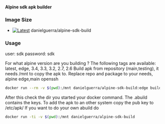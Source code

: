 #### Alpine sdk apk builder

### Image Size

* [![Latest](https://badge.imagelayers.io/danielguerra/alpine-sdk-build.svg)](https://imagelayers.io/?images=danielguerra/alpine-sdk-build:latest 'latest') danielguerra/alpine-sdk-build

### Usage

user:     sdk
password: sdk

For what alpine version are you building ?
The following tags are available: latest, edge, 3.4, 3.3, 3.2, 2.7, 2.6
Build apk from repository (main,testing), it needs /mnt to copy the apk to.
Replace repo and package to your needs, alpine edge,main openssh
```bash
docker run --rm -v $(pwd):/mnt danielguerra/alpine-sdk-build:edge build main openssh
```
After this check the dir you started your docker command.
The .abuild contains the keys. To add the apk to an other
system copy the pub key to /etc/apk/
If you want to do your own abuild do
```bash
docker run -ti -v $(pwd):/mnt danielguerra/alpine-sdk-build
```
